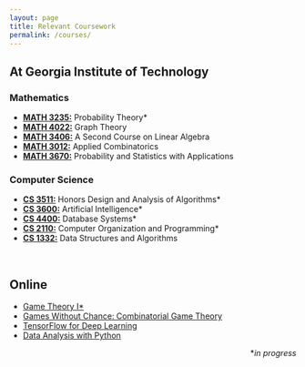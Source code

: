```yaml
---
layout: page
title: Relevant Coursework
permalink: /courses/
---
```


<h2>At Georgia Institute of Technology</h2>

<h3>Mathematics</h3>

<ul>
	<li><a href="https://math.gatech.edu/courses/math/3235"><b>MATH 3235:</b></a> Probability Theory*</li>
	<li><a href="https://math.gatech.edu/courses/math/4022"><b>MATH 4022:</b></a> Graph Theory</li>
	<li><a href="https://math.gatech.edu/courses/math/3406"><b>MATH 3406:</b></a> A Second Course on Linear Algebra</li>
	<li><a href="https://math.gatech.edu/courses/math/3012"><b>MATH 3012:</b></a> Applied Combinatorics</li>
	<li><a href="https://math.gatech.edu/courses/math/3670"><b>MATH 3670:</b></a> Probability and Statistics with Applications</li>
</ul>

<h3>Computer Science</h3>

<ul>
	<li><a href="https://faculty.cc.gatech.edu/~vdbrand/23fall3511/index.html"><b>CS 3511:</b></a> Honors Design and Analysis of Algorithms*</li>
	<li><a href="https://faculty.cc.gatech.edu/~riedl/classes/2016/cs3600/"><b>CS 3600:</b></a> Artificial Intelligence*</li>
	<li><a href="https://datamastery.gitlab.io/databases/syllabus.html"><b>CS 4400:</b></a> Database Systems*</li>
	<li><a href="https://gt-student-wiki.org/mediawiki/index.php/CS_2110#Topics_List"><b>CS 2110:</b></a> Computer Organization and Programming*</li>
	<li><a href="https://ctl.gatech.edu/sites/default/files/images/hudachek-buswell_cs1332_syllabus.pdf"><b>CS 1332:</b></a> Data Structures and Algorithms</li>
</ul>


<br>

<h2>Online</h2>

<ul>
	<li><a href="https://www.coursera.org/learn/game-theory-1">Game Theory I*</a></li>
	<li><a href="https://www.coursera.org/learn/combinatorial-game-theory">Games Without Chance: Combinatorial Game Theory</a></li>
	<li><a href="https://www.udacity.com/course/intro-to-tensorflow-for-deep-learning--ud187">TensorFlow for Deep Learning</a></li>
	<li><a href="https://www.udacity.com/course/intro-to-data-analysis--ud170">Data Analysis with Python</a></li>
</ul>

<div align= "right">
	*<i>in progress</i>
</div>